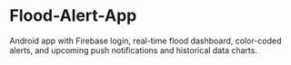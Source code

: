 # Flood-Alert-App
Android app with Firebase login, real-time flood dashboard, color-coded alerts, and upcoming push notifications and historical data charts.

